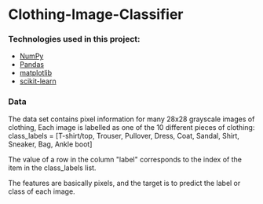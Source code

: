 # Clothing-Image-Classifier


### Technologies used in this project:

- [NumPy](http://www.numpy.org/)
- [Pandas](http://pandas.pydata.org)
- [matplotlib](http://matplotlib.org/)
- [scikit-learn](http://scikit-learn.org/stable/)

### Data

The data set contains pixel information for many 28x28
grayscale images of clothing, Each image is labelled as one of
the 10 different pieces of clothing:
class_labels = [T-shirt/top, Trouser, Pullover, Dress, Coat, Sandal, Shirt, Sneaker, Bag, Ankle
boot]

The value of a row in the column "label" corresponds to the index of the item in the
class_labels list.

The features are basically pixels, and the target is to predict the label or class of each image.
